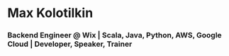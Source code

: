 # Max Kolotilkin
### Backend Engineer @ Wix | Scala, Java, Python, AWS, Google Cloud | Developer, Speaker, Trainer